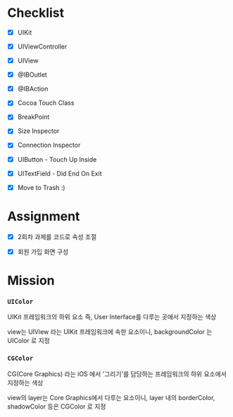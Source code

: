 
# Checklist
- [x] UIKit
- [x] UIViewController
- [x] UIView
- [x] @IBOutlet
- [x] @IBAction
- [x] Cocoa Touch Class
- [x] BreakPoint
- [x] Size Inspector
- [x] Connection Inspector
- [x] UIButton - Touch Up Inside
- [x] UITextField - Did End On Exit
- [x] Move to Trash :)


# Assignment
- [x] 2회차 과제를 코드로 속성 조절
- [x] 회원 가입 화면 구성


# Mission
### `UIColor` 
UIKit 프레임워크의 하위 요소
즉, User Interface를 다루는 곳에서 지정하는 색상

view는 UIView 라는 UIKit 프레임워크에 속한 요소이니, backgroundColor 는 UIColor 로 지정

### `CGColor`
CG(Core Graphics) 라는 iOS 에서 '그리기'를 담당하는 프레임워크의 하위 요소에서 지정하는 색상

view의 layer는 Core Graphics에서 다루는 요소이니, layer 내의 borderColor, shadowColor 등은 CGColor 로 지정